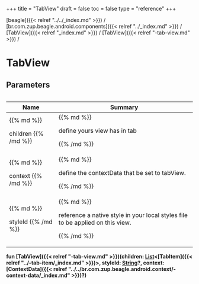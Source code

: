 +++
title = "TabView"
draft = false
toc = false
type = "reference"
+++

[beagle]({{< relref "../../_index.md" >}}) / [br.com.zup.beagle.android.components]({{< relref "../_index.md" >}}) / [TabView]({{< relref "_index.md" >}}) / [TabView]({{< relref "-tab-view.md" >}}) / 



# TabView  


## Parameters  
<table>
  
  
<table>
  
<thead>
<tr>
<th>
Name  
</th>
<th>
Summary  
</th>
  
</tr>
</thead>
<tbody>
<tr>
<td>
{{% md %}}

children
{{% /md %}}
</td>
<td>
{{% md %}}



define yours view has in tab


{{% /md %}}
</td>
</tr>

<tr>
<td>
{{% md %}}

context
{{% /md %}}
</td>
<td>
{{% md %}}



define the contextData that be set to tabView.


{{% /md %}}
</td>
</tr>

<tr>
<td>
{{% md %}}

styleId
{{% /md %}}
</td>
<td>
{{% md %}}



reference a native style in your local styles file to be applied on this view.


{{% /md %}}
</td>
</tr>

</tbody>
</table>
  
</table>
  
  
<b><b>fun [TabView]({{< relref "-tab-view.md" >}})(children: [List](https://kotlinlang.org/api/latest/jvm/stdlib/kotlin.collections/-list/index.html)<[TabItem]({{< relref "../-tab-item/_index.md" >}})>, styleId: [String](https://kotlinlang.org/api/latest/jvm/stdlib/kotlin/-string/index.html)?, context: [ContextData]({{< relref "../../br.com.zup.beagle.android.context/-context-data/_index.md" >}})?)</b></b>  



